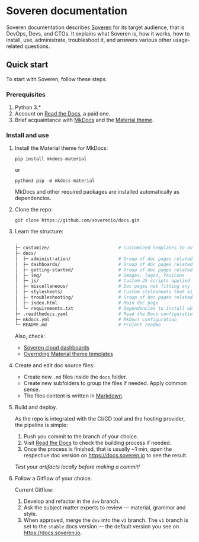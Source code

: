 # Soveren documentation

Soveren documentation describes [Soveren](https://soveren.io) for its target audience, that is DevOps, Devs, and CTOs. 
It explains what Soveren is, how it works, how to install, use, administrate, troubleshoot it, and answers various other usage-related questions.
 
## Quick start 

To start with Soveren, follow these steps.

### Prerequisites

1. Python 3.*
2. Account on [Read the Docs](https://readthedocs.org/), a paid one.
3. Brief acquaintance with [MkDocs](https://www.mkdocs.org/) and the [Material theme](https://squidfunk.github.io/mkdocs-material/).
  
### Install and use

1. Install the Material theme for MkDocs:

   ```
   pip install mkdocs-material
   ``` 
   or   
   ```
   python3 pip -m mkdocs-material
   ```

   MkDocs and other required packages are installed automatically as dependencies. 
 
2. Clone the repo:

   ```
   git clone https://github.com/soverenio/docs.git
   ```

3. Learn the structure:

   ``` sh
   .
   ├─ customize/                          # Customized templates to override the Material theme templates
   ├─ docs/
   │  ├─ administration/                  # Group of doc pages related to Soveren administration
   │  ├─ dashboards/                      # Group of doc pages related Soveren cloud dashboards
   │  ├─ getting-started/                 # Group of doc pages related getting started with Soveren
   │  ├─ img/                             # Images, logos, favicons
   │  ├─ js/                              # Custom JS scripts applied on each doc page
   │  ├─ miscellaneous/                   # Doc pages not fitting any specific group
   │  ├─ stylesheets/                     # Custom stylesheets that either add new styles or override some theme styles.
   │  ├─ troubleshooting/                 # Group of doc pages related troubleshooting Soveren
   │  ├─ index.html                       # Main doc page
   │  └─ requirements.txt                 # Dependencies to install when building the project via a CI/CD tool
   ├─ .readthedocs.yaml                   # Read the Docs configuration file — the CI/CD tool
   ├─ mkdocs.yml                          # MkDocs configuration
   └─ README.md                           # Project readme
   ```

   Also, check:
   * [Soveren cloud dashboards](https://app.soveren.io)
   * [Overriding Material theme templates](https://squidfunk.github.io/mkdocs-material/customization/#extending-the-theme)

4. Create and edit doc source files:
   
   * Create new `.md` files inside the `docs` folder.  
   * Create new subfolders to group the files if needed. Apply common sense.   
   * The files content is written in [Markdown](https://www.markdownguide.org/cheat-sheet/).
            
5. Build and deploy.
    
   As the repo is integrated with the CI/CD tool and the hosting provider, the pipeline is simple:
   
   1. Push you commit to the branch of your choice.
   2. Visit [Read the Docs](https://readthedocs.org/) to check the building process if needed. 
   3. Once the process is finished, that is usually ~1 min, open the respective doc version on https://docs.soveren.io to see the result.

   *Test your artifacts locally before making a commit!*
   
6. Follow a Gitflow of your choice. 
   
   Current Gitflow:
      
   1. Develop and refactor in the `dev` branch.
   2. Ask the subject matter experts to review — material, grammar and style. 
   3. When approved, merge the `dev` into the `v1` branch. The `v1` branch is set to the `stable` docs version — the default version you see on https://docs.soveren.io.
   
   
   



  
   
